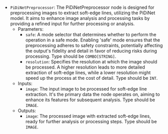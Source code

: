 - `PiDiNetPreprocessor`: The PiDiNetPreprocessor node is designed for preprocessing images to extract soft-edge lines, utilizing the PiDiNet model. It aims to enhance image analysis and processing tasks by providing a refined input for further processing or analysis.
    - Parameters:
        - `safe`: A mode selector that determines whether to perform the operation in a safe mode. Enabling 'safe' mode ensures that the preprocessing adheres to safety constraints, potentially affecting the output's fidelity and detail in favor of reducing risks during processing. Type should be `COMBO[STRING]`.
        - `resolution`: Specifies the resolution at which the image should be processed. A higher resolution leads to more detailed extraction of soft-edge lines, while a lower resolution might speed up the process at the cost of detail. Type should be `INT`.
    - Inputs:
        - `image`: The input image to be processed for soft-edge line extraction. It's the primary data the node operates on, aiming to enhance its features for subsequent analysis. Type should be `IMAGE`.
    - Outputs:
        - `image`: The processed image with extracted soft-edge lines, ready for further analysis or processing steps. Type should be `IMAGE`.

